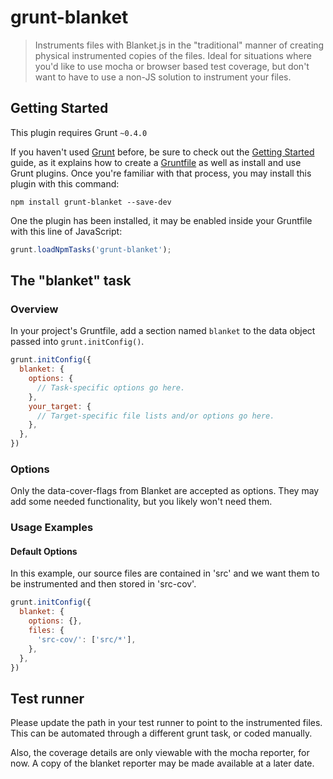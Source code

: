 # grunt-blanket

> Instruments files with Blanket.js in the "traditional" manner of creating physical instrumented copies of the files.  Ideal for situations where you'd like to use mocha or browser based test coverage, but don't want to have to use a non-JS solution to instrument your files.

## Getting Started
This plugin requires Grunt `~0.4.0`

If you haven't used [Grunt](http://gruntjs.com/) before, be sure to check out the [Getting Started](http://gruntjs.com/getting-started) guide, as it explains how to create a [Gruntfile](http://gruntjs.com/sample-gruntfile) as well as install and use Grunt plugins. Once you're familiar with that process, you may install this plugin with this command:

```shell
npm install grunt-blanket --save-dev
```

One the plugin has been installed, it may be enabled inside your Gruntfile with this line of JavaScript:

```js
grunt.loadNpmTasks('grunt-blanket');
```

## The "blanket" task

### Overview
In your project's Gruntfile, add a section named `blanket` to the data object passed into `grunt.initConfig()`.

```js
grunt.initConfig({
  blanket: {
    options: {
      // Task-specific options go here.
    },
    your_target: {
      // Target-specific file lists and/or options go here.
    },
  },
})
```

### Options

Only the data-cover-flags from Blanket are accepted as options.  They may add some needed functionality, but you likely won't need them.


### Usage Examples

#### Default Options
In this example, our source files are contained in 'src' and we want them to be instrumented and then stored in 'src-cov'.

```js
grunt.initConfig({
  blanket: {
    options: {},
    files: {
      'src-cov/': ['src/*'],
    },
  },
})
```

## Test runner
Please update the path in your test runner to point to the instrumented files.  This can be automated through a different grunt task, or coded manually.

Also, the coverage details are only viewable with the mocha reporter, for now.  A copy of the blanket reporter may be made available at a later date.
